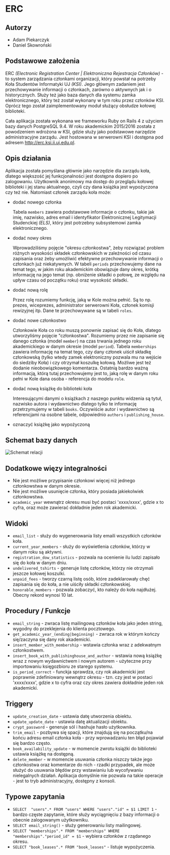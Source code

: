 # ERC

## Autorzy

- Adam Piekarczyk
- Daniel Skowroński

## Podstawowe założenia

ERC *(Electronic Registration Center | Elektroniczna Rejestracja Członków)* - to system zarządzania członkami organizacji, który powstał na potrzeby Koła Studentów Informatyki UJ *(KSI)*. Jego głównym zadaniem jest przechowywanie informacji o członkach, zarówno o aktywnych jak i o historycznych. Służy też jako baza danych dla systemu zamka elektronicznego, który też został wykonany w tym roku przez członków KSI. Oprócz tego został zaimplementowany moduł służący obsłudze kołowej biblioteki.

Cała aplikacja została wykonana we frameworku Ruby on Rails 4 z użyciem bazy danych PostgreSQL 9.4. W roku akademickim 2015/2016 została z powodzeniem wdrożona w KSI, gdzie służy jako podstawowe narzędzie administracyjne zarządu. Jest hostowana w serwerowni KSI i dostępna pod adresem http://erc.ksi.ii.uj.edu.pl.

## Opis działania

Aplikacja została pomyślana głównie jako narzędzie dla zarządu koła, dlatego większość jej funkcjonalności jest dostępna dopiero po zalogowaniu. Użytkownik anonimowy ma dostęp do przeglądu kołowej biblioteki i jej stanu aktualnego, czyli czy dana książka jest wypożyczona czy też nie. Natomiast członek zarządu koła może:

- dodać nowego członka
 
  Tabela `members` zawiera podstawowe informacje o członku, takie jak imię, nazwisko, adres email i identyfikator Elektronicznej Legitymacji Studenckiej *(ELS)*, który jest potrzebny subsystemowi zamka elektronicznego.

- dodać nowy okres

  Wprowadziliśmy pojęcie "okresu członkostwa", żeby rozwiązać problem różnych wysokości składek członkowskich w zależności od czasu zapisania oraz żeby umożliwić efektywne przechowywanie informacji o członkach już niekatywnych. W tabeli `periods` przechowujemy dane na temat tego, w jakim roku akademickim obowiązuje dany okres, krótką informację na jego temat (np. obniżenie składki o połowę, ze względu na upływ czasu od początku roku) oraz wysokość składki.

- dodać nową rolę

  Przez rolę rozumiemy funkcję, jaką w Kole można pełnić. Są to np. prezes, wiceprezes, administrator serwerowni Koła, członek komisji rewizyjnej itp.
  Dane te przechowywane są w tabeli `roles`.

- dodać nowe członkostwo

  Członkowie Koła co roku muszą ponownie zapisać się do Koła, dlatego utworzyliśmy pojęcie "członkostwa". Rozumiemy przez nie zapisanie się danego członka (model `member`) na czas trwania jednego roku akademickiego w danym okresie (model `period`). Tabela `memberships` zawiera informację na temat tego, czy dany członek uiścił składkę członkowską (tylko wtedy zamek elektroniczny pozwala mu na wejście do siedziby Koła) i czy otrzymał koszulkę kołową. Możliwe jest też dodanie nieobowiązkowego komentarza. Ostatnią bardzo ważną informacją, którą tutaj przechowujemy jest to, jaką rolę w danym roku pełni w Kole dana osoba - referencja do modelu `role`.

- dodać nową książkę do biblioteki koła

  Interesującymi danymi o książkach z naszego punktu widzenia są tytuł, nazwisko autora i wydawnictwo dlatego tylko te informację przetrzymujemy w tabeli `books`. Oczywiście autor i wydawnictwo są referencjami na osobne tabele, odpowiednio `authors` i `publishing_house`.

- oznaczyć książkę jako wypożyczoną

## Schemat bazy danych

![Schemat relacji](./erd.png)

## Dodatkowe więzy integralności

- Nie jest możliwe przypisanie członkowi więcej niż jednego członkowstwa w danym okresie.
- Nie jest możliwe usunięcie członka, który posiada jakiekolwiek członkowstwa.
- `academic_year` wewnątrz okresu musi być postaci 'xxxx/xxxx', gdzie x to cyfra, oraz może zawierać dokładnie jeden rok akademicki.

## Widoki

- `email_list` - służy do wygenerowania listy emaili wszystkich członków koła.
- `current_year_members` - służy do wyświetlenia członków, którzy w danym roku są aktywni.
- `registration_dow_statistics` - pozwala na ocenienie ilu ludzi zapisało się do koła w danym dniu.
- `undelivered_tshirts` - generuje listę członków, którzy nie otrzymali jeszcze kołowej koszulki.
- `unpaid_fees` - tworzy czarną listę osób, które zadeklarowały chęć zapisania się do koła, a nie uiściły składki członkowskiej.
- `honorable_members` - pozwala zobaczyć, kto należy do koła najdłużej. Obecny rekord wynosi 10 lat.

## Procedury / Funkcje

- `email_string` - zwraca listę mailingową członków koła jako jeden string, wygodny do przeklejenia do klienta pocztowego.
- `get_academic_year_(ending|beginning)` - zwraca rok w którym kończy się/zaczyna się dany rok akademicki.
- `insert_member_with_membership` - wstawia członka wraz z adekwatnym członkostwem.
- `insert_book_with_publishinghouse_and_author` - wstawia nową książkę wraz z nowym wydawnictwem i nowym autorem - użyteczne przy importowaniu księgozbioru ze starego systemu.
- `is_period_correct` - funckja sprawdza, czy rok akademicki jest poprawnie zdefiniowany wewnątrz okresu - tzn. czy jest w postaci 'xxxx/xxxx', gdzie x to cyfra oraz czy okres zawiera dokładnie jeden rok akademicki.

## Triggery

- `update_creation_date` - ustawia datę utworzenia obiektu.
- `update_update_date` - ustawia datę aktualizacji obiektu.
- `crypt_password` - generuje sól i hashuje hasło użytkownika.
- `trim_email` - pozbywa się spacji, które znajdują się na początku/na końcu adresu email członka koła - przy wprowadzaniu ten błąd pojawiał się bardzo często.
- `book_availability_update` - w momencie zwrotu książki do biblioteki ustawia książkę na dostępną.
- `delete_member` -  w momencie usuwania członka niszczy także jego członkostwa oraz komentarze do nich - rzadki przypadek, ale może służyć do usuwania błędów przy wstawianiu lub wycofywaniu nielegalnych działań. Aplikacja domyślnie nie pozwala na takie operacje - jest to tryb administracyjny, dostępny z konsoli.

## Typowe zapytania

- `SELECT  "users".* FROM "users" WHERE "users"."id" = $1 LIMIT 1` - bardzo częste zapytanie, które służy wyciągnięciu z bazy informacji o obecnie zalogowanym użytkowniku.
- `SELECT email_string()` - służy generowaniu listy mailingowej.
- `SELECT "memberships".* FROM "memberships" WHERE "memberships"."period_id" = $1` - wybiera członków z rządanego okresu.
- `SELECT "book_leases".* FROM "book_leases"` - listuje wypożyczenia.